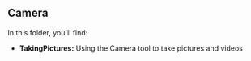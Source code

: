 ## Camera

In this folder, you'll find:

- **TakingPictures:** Using the Camera tool to take pictures and videos
